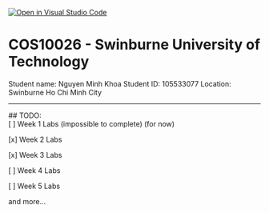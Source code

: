 [![Open in Visual Studio Code](https://classroom.github.com/assets/open-in-vscode-2e0aaae1b6195c2367325f4f02e2d04e9abb55f0b24a779b69b11b9e10269abc.svg)](https://classroom.github.com/online_ide?assignment_repo_id=17716465&assignment_repo_type=AssignmentRepo)

# COS10026 - Swinburne University of Technology
Student name: Nguyen Minh Khoa
Student ID: 105533077
Location: Swinburne Ho Chi Minh City

<hr>
## TODO:<br>
[ ] Week 1 Labs (impossible to complete) (for now)

[x] Week 2 Labs

[x] Week 3 Labs

[ ] Week 4 Labs

[ ] Week 5 Labs

and more...
